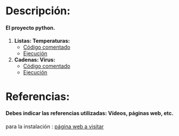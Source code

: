 # Descripción:
#### El proyecto python.

1.  **Listas: Temperaturas:**
    - [Código comentado](./1a.md)
    - [Ejecución](./1b.md)
2.  **Cadenas: Virus:**
    - [Código comentado](./2a.md)
    - [Ejecución](./2b.md)
   
# Referencias:
#### Debes indicar las referencias utilizadas: Vídeos, páginas web, etc.
para la instalación : [página web a visitar][enlace]


[enlace]: https://domology.es/instalacion-docker-parte-1-dockerportainer/



